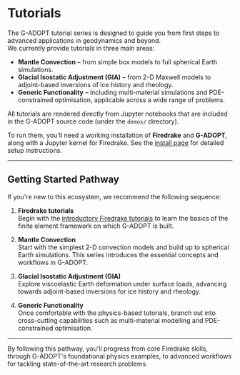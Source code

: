 # Tutorials

The G-ADOPT tutorial series is designed to guide you from first steps to advanced applications in geodynamics and beyond.  
We currently provide tutorials in three main areas:  

- **Mantle Convection** – from simple box models to full spherical Earth simulations.  
- **Glacial Isostatic Adjustment (GIA)** – from 2-D Maxwell models to adjoint-based inversions of ice history and rheology.  
- **Generic Functionality** – including multi-material simulations and PDE-constrained optimisation, applicable across a wide range of problems.  

All tutorials are rendered directly from Jupyter notebooks that are included in the G-ADOPT source code (under the `demos/` directory).  

To run them, you'll need a working installation of **Firedrake** and **G-ADOPT**, along with a Jupyter kernel for Firedrake. See the [install page](../install.md) for detailed setup instructions.  

---

## Getting Started Pathway

If you're new to this ecosystem, we recommend the following sequence:  

1. **Firedrake tutorials**  
   Begin with the [introductory Firedrake tutorials](https://www.firedrakeproject.org/documentation.html) to learn the basics of the finite element framework on which G-ADOPT is built.  

2. **Mantle Convection**  
   Start with the simplest 2-D convection models and build up to spherical Earth simulations. This series introduces the essential concepts and workflows in G-ADOPT.  

3. **Glacial Isostatic Adjustment (GIA)**  
   Explore viscoelastic Earth deformation under surface loads, advancing towards adjoint-based inversions for ice history and rheology.  

4. **Generic Functionality**  
   Once comfortable with the physics-based tutorials, branch out into cross-cutting capabilities such as multi-material modelling and PDE-constrained optimisation.  

---

By following this pathway, you'll progress from core Firedrake skills, through G-ADOPT's foundational physics examples, to advanced workflows for tackling state-of-the-art research problems.